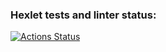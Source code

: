 ### Hexlet tests and linter status:
[![Actions Status](https://github.com/Romez/layout-designer-project-lvl2/workflows/hexlet-check/badge.svg)](https://github.com/Romez/layout-designer-project-lvl2/actions)